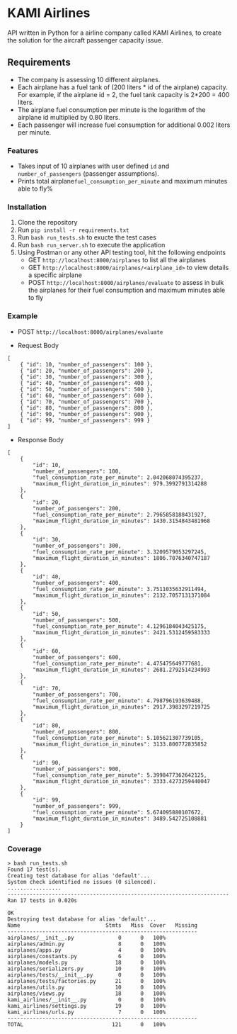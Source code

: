 # KAMI Airlines

API written in Python for a airline company called KAMI Airlines, to create the solution for the aircraft passenger capacity issue.

## Requirements

- The company is assessing 10 different airplanes.
- Each airplane has a fuel tank of (200 liters * id of the airplane) capacity. For example, if the airplane id = 2, the fuel tank capacity is 2*200 = 400 liters.
- The airplane fuel consumption per minute is the logarithm of the airplane id multiplied by 0.80 liters.
- Each passenger will increase fuel consumption for additional 0.002 liters per minute.

### Features

- Takes input of 10 airplanes with user defined `id` and `number_of_passengers` (passenger assumptions).
- Prints total airplane`fuel_consumption_per_minute` and maximum minutes able to fly%

### Installation

1. Clone the repository
2. Run `pip install -r requirements.txt`
3. Run `bash run_tests.sh` to exucte the test cases
4. Run `bash run_server.sh` to execute the application
5. Using Postman or any other API testing tool, hit the following endpoints
   - GET `http://localhost:8000/airplanes` to list all the airplanes
   - GET `http://localhost:8000/airplanes/<airplane_id>` to view details a specific airplane
   - POST `http://localhost:8000/airplanes/evaluate` to assess in bulk the airplanes for their fuel consumption and maximum minutes able to fly

### Example

- POST `http://localhost:8000/airplanes/evaluate`

- Request Body

```
[
    { "id": 10, "number_of_passengers": 100 },
    { "id": 20, "number_of_passengers": 200 },
    { "id": 30, "number_of_passengers": 300 },
    { "id": 40, "number_of_passengers": 400 },
    { "id": 50, "number_of_passengers": 500 },
    { "id": 60, "number_of_passengers": 600 },
    { "id": 70, "number_of_passengers": 700 },
    { "id": 80, "number_of_passengers": 800 },
    { "id": 90, "number_of_passengers": 900 },
    { "id": 99, "number_of_passengers": 999 }
]
```

- Response Body

```
[
    {
        "id": 10,
        "number_of_passengers": 100,
        "fuel_consumption_rate_per_minute": 2.042068074395237,
        "maximum_flight_duration_in_minutes": 979.3992791314288
    },
    {
        "id": 20,
        "number_of_passengers": 200,
        "fuel_consumption_rate_per_minute": 2.7965858188431927,
        "maximum_flight_duration_in_minutes": 1430.3154843481968
    },
    {
        "id": 30,
        "number_of_passengers": 300,
        "fuel_consumption_rate_per_minute": 3.3209579053297245,
        "maximum_flight_duration_in_minutes": 1806.7076340747187
    },
    {
        "id": 40,
        "number_of_passengers": 400,
        "fuel_consumption_rate_per_minute": 3.7511035632911494,
        "maximum_flight_duration_in_minutes": 2132.7057131371084
    },
    {
        "id": 50,
        "number_of_passengers": 500,
        "fuel_consumption_rate_per_minute": 4.1296184043425175,
        "maximum_flight_duration_in_minutes": 2421.5312459583333
    },
    {
        "id": 60,
        "number_of_passengers": 600,
        "fuel_consumption_rate_per_minute": 4.475475649777681,
        "maximum_flight_duration_in_minutes": 2681.2792514234993
    },
    {
        "id": 70,
        "number_of_passengers": 700,
        "fuel_consumption_rate_per_minute": 4.798796193639488,
        "maximum_flight_duration_in_minutes": 2917.3983297219725
    },
    {
        "id": 80,
        "number_of_passengers": 800,
        "fuel_consumption_rate_per_minute": 5.105621307739105,
        "maximum_flight_duration_in_minutes": 3133.800772835852
    },
    {
        "id": 90,
        "number_of_passengers": 900,
        "fuel_consumption_rate_per_minute": 5.3998477362642125,
        "maximum_flight_duration_in_minutes": 3333.4273259440047
    },
    {
        "id": 99,
        "number_of_passengers": 999,
        "fuel_consumption_rate_per_minute": 5.674095880107672,
        "maximum_flight_duration_in_minutes": 3489.542725108881
    }
]
```

### Coverage
```
> bash run_tests.sh
Found 17 test(s).
Creating test database for alias 'default'...
System check identified no issues (0 silenced).
.................
----------------------------------------------------------------------
Ran 17 tests in 0.020s

OK
Destroying test database for alias 'default'...
Name                           Stmts   Miss  Cover   Missing
------------------------------------------------------------
airplanes/__init__.py              0      0   100%
airplanes/admin.py                 8      0   100%
airplanes/apps.py                  4      0   100%
airplanes/constants.py             6      0   100%
airplanes/models.py               18      0   100%
airplanes/serializers.py          10      0   100%
airplanes/tests/__init__.py        0      0   100%
airplanes/tests/factories.py      21      0   100%
airplanes/utils.py                10      0   100%
airplanes/views.py                18      0   100%
kami_airlines/__init__.py          0      0   100%
kami_airlines/settings.py         19      0   100%
kami_airlines/urls.py              7      0   100%
------------------------------------------------------------
TOTAL                            121      0   100%

```